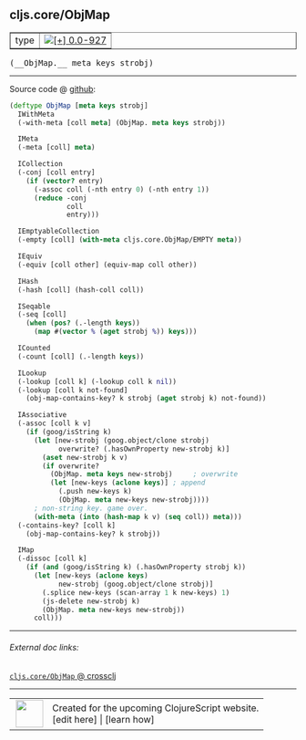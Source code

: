 ## cljs.core/ObjMap



 <table border="1">
<tr>
<td>type</td>
<td><a href="https://github.com/cljsinfo/cljs-api-docs/tree/0.0-927"><img valign="middle" alt="[+] 0.0-927" title="Added in 0.0-927" src="https://img.shields.io/badge/+-0.0--927-lightgrey.svg"></a> </td>
</tr>
</table>


 <samp>
(__ObjMap.__ meta keys strobj)<br>
</samp>

---







Source code @ [github](https://github.com/clojure/clojurescript/blob/r927/src/cljs/cljs/core.cljs#L2193-L2254):

```clj
(deftype ObjMap [meta keys strobj]
  IWithMeta
  (-with-meta [coll meta] (ObjMap. meta keys strobj))

  IMeta
  (-meta [coll] meta)

  ICollection
  (-conj [coll entry]
    (if (vector? entry)
      (-assoc coll (-nth entry 0) (-nth entry 1))
      (reduce -conj
              coll
              entry)))

  IEmptyableCollection
  (-empty [coll] (with-meta cljs.core.ObjMap/EMPTY meta))

  IEquiv
  (-equiv [coll other] (equiv-map coll other))

  IHash
  (-hash [coll] (hash-coll coll))

  ISeqable
  (-seq [coll]
    (when (pos? (.-length keys))
      (map #(vector % (aget strobj %)) keys)))

  ICounted
  (-count [coll] (.-length keys))

  ILookup
  (-lookup [coll k] (-lookup coll k nil))
  (-lookup [coll k not-found]
    (obj-map-contains-key? k strobj (aget strobj k) not-found))

  IAssociative
  (-assoc [coll k v]
    (if (goog/isString k)
      (let [new-strobj (goog.object/clone strobj)
            overwrite? (.hasOwnProperty new-strobj k)]
        (aset new-strobj k v)
        (if overwrite?
          (ObjMap. meta keys new-strobj)     ; overwrite
          (let [new-keys (aclone keys)] ; append
            (.push new-keys k)
            (ObjMap. meta new-keys new-strobj))))
      ; non-string key. game over.
      (with-meta (into (hash-map k v) (seq coll)) meta)))
  (-contains-key? [coll k]
    (obj-map-contains-key? k strobj))

  IMap
  (-dissoc [coll k]
    (if (and (goog/isString k) (.hasOwnProperty strobj k))
      (let [new-keys (aclone keys)
            new-strobj (goog.object/clone strobj)]
        (.splice new-keys (scan-array 1 k new-keys) 1)
        (js-delete new-strobj k)
        (ObjMap. meta new-keys new-strobj))
      coll)))
```

<!--
Repo - tag - source tree - lines:

 <pre>
clojurescript @ r927
└── src
    └── cljs
        └── cljs
            └── <ins>[core.cljs:2193-2254](https://github.com/clojure/clojurescript/blob/r927/src/cljs/cljs/core.cljs#L2193-L2254)</ins>
</pre>

-->

---



###### External doc links:

[`cljs.core/ObjMap` @ crossclj](http://crossclj.info/fun/cljs.core.cljs/ObjMap.html)<br>

---

 <table>
<tr><td>
<img valign="middle" align="right" width="48px" src="http://i.imgur.com/Hi20huC.png">
</td><td>
Created for the upcoming ClojureScript website.<br>
[edit here] | [learn how]
</td></tr></table>

[edit here]:https://github.com/cljsinfo/cljs-api-docs/blob/master/cljsdoc/cljs.core_ObjMap.cljsdoc
[learn how]:https://github.com/cljsinfo/cljs-api-docs/wiki/cljsdoc-files

<!--

This information was too distracting to show to readers, but I'll leave it
commented here since it is helpful to:

- pretty-print the data used to generate this document
- and show how to retrieve that data



The API data for this symbol:

```clj
{:ns "cljs.core",
 :name "ObjMap",
 :type "type",
 :signature ["[meta keys strobj]"],
 :source {:code "(deftype ObjMap [meta keys strobj]\n  IWithMeta\n  (-with-meta [coll meta] (ObjMap. meta keys strobj))\n\n  IMeta\n  (-meta [coll] meta)\n\n  ICollection\n  (-conj [coll entry]\n    (if (vector? entry)\n      (-assoc coll (-nth entry 0) (-nth entry 1))\n      (reduce -conj\n              coll\n              entry)))\n\n  IEmptyableCollection\n  (-empty [coll] (with-meta cljs.core.ObjMap/EMPTY meta))\n\n  IEquiv\n  (-equiv [coll other] (equiv-map coll other))\n\n  IHash\n  (-hash [coll] (hash-coll coll))\n\n  ISeqable\n  (-seq [coll]\n    (when (pos? (.-length keys))\n      (map #(vector % (aget strobj %)) keys)))\n\n  ICounted\n  (-count [coll] (.-length keys))\n\n  ILookup\n  (-lookup [coll k] (-lookup coll k nil))\n  (-lookup [coll k not-found]\n    (obj-map-contains-key? k strobj (aget strobj k) not-found))\n\n  IAssociative\n  (-assoc [coll k v]\n    (if (goog/isString k)\n      (let [new-strobj (goog.object/clone strobj)\n            overwrite? (.hasOwnProperty new-strobj k)]\n        (aset new-strobj k v)\n        (if overwrite?\n          (ObjMap. meta keys new-strobj)     ; overwrite\n          (let [new-keys (aclone keys)] ; append\n            (.push new-keys k)\n            (ObjMap. meta new-keys new-strobj))))\n      ; non-string key. game over.\n      (with-meta (into (hash-map k v) (seq coll)) meta)))\n  (-contains-key? [coll k]\n    (obj-map-contains-key? k strobj))\n\n  IMap\n  (-dissoc [coll k]\n    (if (and (goog/isString k) (.hasOwnProperty strobj k))\n      (let [new-keys (aclone keys)\n            new-strobj (goog.object/clone strobj)]\n        (.splice new-keys (scan-array 1 k new-keys) 1)\n        (js-delete new-strobj k)\n        (ObjMap. meta new-keys new-strobj))\n      coll)))",
          :title "Source code",
          :repo "clojurescript",
          :tag "r927",
          :filename "src/cljs/cljs/core.cljs",
          :lines [2193 2254]},
 :full-name "cljs.core/ObjMap",
 :full-name-encode "cljs.core_ObjMap",
 :history [["+" "0.0-927"]]}

```

Retrieve the API data for this symbol:

```clj
;; from Clojure REPL
(require '[clojure.edn :as edn])
(-> (slurp "https://raw.githubusercontent.com/cljsinfo/cljs-api-docs/catalog/cljs-api.edn")
    (edn/read-string)
    (get-in [:symbols "cljs.core/ObjMap"]))
```

-->
